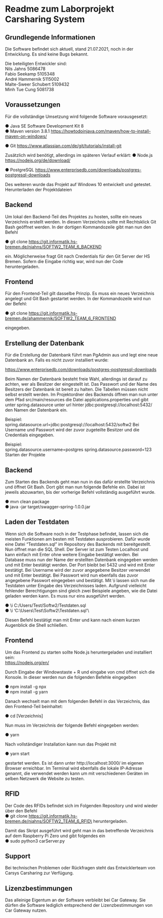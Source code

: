 # Readme zum Laborprojekt Carsharing System




## Grundlegende Informationen
Die Software befindet sich aktuell, stand 21.07.2021, noch in der Entwicklung. Es sind keine
Bugs bekannt.

Die beteiligten Entwickler sind:\
Nils Jahns 5086478\
Fabio Seekamp 5105348\
André Hammernik 5115002\
Malte-Sweer Schubert 5109432\
Minh Tue Cung 5081738

## Voraussetzungen

Für die vollständige Umsetzung wird folgende Software vorausgesetzt:

● Java SE Software Development Kit 8\
● Maven version 3.8.1
https://howtodoinjava.com/maven/how-to-install-maven-on-windows/

● Git
https://www.atlassian.com/de/git/tutorials/install-git

Zusätzlich wird benötigt, allerdings im späteren Verlauf erklärt:
● Node.js
https://nodejs.org/de/download/

● PostgreSQL
https://www.enterprisedb.com/downloads/postgres-postgresql-downloads

Des weiteren wurde das Projekt auf Windows 10 entwickelt und getestet.
Herunterladen der Projektdateien

## Backend

Um lokal den Backend-Teil des Projektes zu hosten, sollte ein neues Verzeichnis erstellt
werden. In diesem Verzeichnis sollte mit Rechtsklick Git Bash geöffnet werden.
In der dortigen Kommandozeile gibt man nun den Befehl

● git clone https://git.informatik.hs-bremen.de/njahns/SOFTW2_TEAM_6_BACKEND

ein. Möglicherweise fragt Git nach Credentials für den Git Server der HS Bremen. Sofern die
Eingabe richtig war, wird nun der Code heruntergeladen.

## Frontend

Für den Frontend-Teil gilt dasselbe Prinzip. Es muss ein neues Verzeichnis angelegt und Git
Bash gestartet werden. In der Kommandozeile wird nun der Befehl:

● git clone
https://git.informatik.hs-bremen.de/ahammernik/SOFTW2_TEAM_6_FRONTEND

eingegeben.

## Erstellung der Datenbank

Für die Erstellung der Datenbank führt man PgAdmin aus und legt eine neue Datenbank an.
Falls es nicht zuvor installiert wurde:

https://www.enterprisedb.com/downloads/postgres-postgresql-downloads

Beim Namen der Datenbank besteht freie Wahl, allerdings ist darauf zu achten, wer als
Besitzer der eingestellt ist. Das Passwort und der Name des Besitzers der Datenbank ist
bereit zu halten.
Die Tabellen müssen nicht selbst erstellt werden.
Im Projektordner des Backends öffnen man nun unter dem Pfad src/main/resources die
Datei applications.properties und gibt unter spring.datasource unter url hinter
jdbc:postgresql://localhost:5432/ den Namen der Datenbank ein.

Beispiel:\
spring.datasource.url=jdbc:postgresql://localhost:5432/softw2
Bei Username und Passwort wird der zuvor zugeteilte Besitzer und die Credentials
eingegeben.

Beispiel:\
spring.datasource.username=postgres
spring.datasource.password=123
Starten der Projekte

## Backend

Zum Starten des Backends geht man nun in das dafür erstellte Verzeichnis und öffnet Git
Bash. Dort gibt man nun folgende Befehle ein. Dabei ist jeweils abzuwarten, bis der
vorherige Befehl vollständig ausgeführt wurde.

● mvn clean package\
● java -jar target/swagger-spring-1.0.0.jar

## Laden der Testdaten
Wenn sich die Software noch in der Testphase befindet, lassen sich die meisten Funktionen
am besten mit Testdaten ausprobieren. Dafür wurde eine Datei “Testdaten.sql” im Repository
des Backends mit bereitgestellt. Nun öffnet man die SQL Shell. Der Server ist zum Testen
Localhost und kann einfach mit Enter ohne weitere Eingabe bestätigt werden. Bei Database
muss nun der Name der erstellten Datenbank eingegeben werden und mit Enter bestätigt
werden. Der Port bleibt bei 5432 und wird mit Enter bestätigt. Bei Username wird der zuvor
angegebene Besitzer verwendet und mit Enter bestätigt. Bei Passwort wird nun ebenfalls
das zuvor angegebene Passwort eingegeben und bestätigt.
Mit \i lassen sich nun die Testdaten unter Eingabe des Verzeichnisses laden. Aufgrund
vielleicht fehlender Berechtigungen sind gleich zwei Beispiele angeben, wie die Datei
geladen werden kann. Es muss nur eins ausgeführt werden.

● \i C:/Users/Test/Softw2/Testdaten.sql\
● \i ‘C:\\Users\\Test\\Softw2\\Testdaten.sql’\

Diesen Befehl bestätigt man mit Enter und kann nach einem kurzen Augenblick die Shell
schließen.

## Frontend

Um das Frontend zu starten sollte Node.js heruntergeladen und installiert sein:\
https://nodejs.org/en/

Durch Eingabe der Windowstaste + R und eingabe von cmd öffnet sich die Konsole.
In dieser werden nun die folgenden Befehle eingegeben

● npm install -g npx\
● npm install -g yarn

Danach wechselt man mit dem folgenden Befehl in das Verzeichnis, das den Frontend-Teil
beinhaltet:

● cd [Verzeichnis]

Nun muss im Verzeichnis der folgende Befehl eingegeben werden:

● yarn

Nach vollständiger Installation kann nun das Projekt mit

● yarn start

gestartet werden. Es ist dann unter http://localhost:3000/ im eigenen Browser erreichbar.
Im Terminal wird ebenfalls die lokale IP-Adresse genannt, die verwendet werden kann um
mit verschiedenen Geräten im selben Netzwerk die Website zu testen.


## RFID

Der Code des RFIDs befindet sich im Folgenden Repository und wird wieder über den Befehl\
● git clone https://git.informatik.hs-bremen.de/njahns/SOFTW2_TEAM_6_RFID\
heruntergeladen.

Damit das Skript ausgeführt wird geht man in das betreffende Verzeichnis auf dem Raspberry Pi Zero und gibt folgendes ein\
● sudo python3 carServer.py 



## Support
Bei technischen Problemen oder Rückfragen steht das Entwicklerteam von Carsys
Carsharing zur Verfügung.
## Lizenzbestimmungen
Das alleinige Eigentum an der Software verbleibt bei Car Gateway. Sie dürfen die Software
lediglich entsprechend der Lizenzbestimmungen von Car Gateway nutzen.

